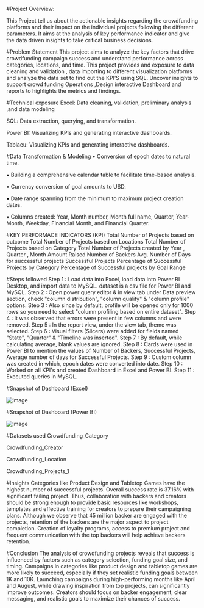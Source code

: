 #Project Overview:

This Project tell us about the actionable insights regarding the crowdfunding platforms and their impact on the individual projects following the different parameters. It aims at the analysis of key performance indicator and give the data driven insights to take critical business decisions.

#Problem Statement
This project aims to analyze the key factors that drive crowdfunding campaign success and understand performance across categories, locations, and time. This project provides and exposure to data cleaning and validation , data importing to different visualization platforms and analyze the data set to find out the KPI’S using SQL. Uncover insights to support crowd funding Operations ,Design interactive Dashboard and reports to highlights the metrics and findings.

#Technical exposure
Excel: Data cleaning, validation, preliminary analysis ,and data modeling

SQL: Data extraction, querying, and transformation.

Power BI: Visualizing KPIs and generating interactive dashboards.

Tablaeu: Visualizing KPIs and generating interactive dashboards.

#Data Transformation & Modeling
• Conversion of epoch dates to natural time.

• Building a comprehensive calendar table to facilitate time-based analysis.

• Currency conversion of goal amounts to USD.

• Date range spanning from the minimum to maximum project creation dates.

• Columns created: Year, Month number, Month full name, Quarter, Year-Month, Weekday, Financial Month, and Financial Quarter.

#KEY PERFORMACE INDICATORS (KPI)
Total Number of Projects based on outcome
Total Number of Projects based on Locations
Total Number of Projects based on Category
Total Number of Projects created by Year , Quarter , Month
Amount Raised
Number of Backers
Avg. Number of Days for successful projects
Successful Projects
Percentage of Successful Projects by Category
Percentage of Successful projects by Goal Range

#Steps followed
Step 1 : Load data into Excel, load data into Power BI Desktop, and import data to MySQL. dataset is a csv file for Power BI and MySQL.
Step 2 : Open power query editor & in view tab under Data preview section, check "column distribution", "column quality" & "column profile" options.
Step 3 : Also since by default, profile will be opened only for 1000 rows so you need to select "column profiling based on entire dataset".
Step 4 : It was observed that errors were present in few columns and were removed.
Step 5 : In the report view, under the view tab, theme was selected.
Step 6 : Visual filters (Slicers) were added for fields named "State", "Quarter" & "Timeline was inserted".
Step 7 : By default, while calculating average, blank values are ignored.
Step 8 : Cards were used in Power BI to mention the values of Number of Backers, Successful Projects, Average number of days for Successful Projects.
Step 9 : Custom column was created in which, epoch dates were converted into date.
Step 10 : Worked on all KPI's and created Dashboard in Excel and Power BI.
Step 11 : Executed queries in MySQL.

#Snapshot of Dashboard (Excel)

![image](https://github.com/user-attachments/assets/ee02a18f-3c41-4be5-a6af-7ea433d7fbb0)

#Snapshot of Dashboard (Power BI)

![image](https://github.com/user-attachments/assets/3e9a9892-33c8-40b3-9f1d-0a8be6eec486)

#Datasets used
Crowdfunding_Category

Crowdfunding_Creator

Crowdfunding_Location

Crowdfunding_Projects_1


#Insights
Categories like Product Design and Tabletop Games have the highest number of successful projects.
Overall success rate is 37.16% with significant failing project. Thus, collaboration with backers and creators should be strong enough to provide basic resources like workshops, templates and effective training for creators to prepare their campaigning plans.
Although we observe that 45 million backer are engaged with the projects, retention of the backers are the major aspect to project completion. Creation of loyalty programs, access to premium project and frequent communication with the top backers will help achieve backers retention.

#Conclusion
The analysis of crowdfunding projects reveals that success is influenced by factors such as category selection, funding goal size, and timing. Campaigns in categories like product design and tabletop games are more likely to succeed, especially if they set realistic funding goals between 1K and 10K. Launching campaigns during high-performing months like April and August, while drawing inspiration from top projects, can significantly improve outcomes. Creators should focus on backer engagement, clear messaging, and realistic goals to maximize their chances of success.

